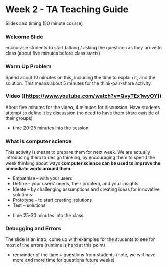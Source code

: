 # Week 2 - TA Teaching Guide

Slides and timing (50 minute course)

### Welcome Slide
encourage students to start talking / asking the questions as they arrive to class 
(about five minutes before class starts)


### Warm Up Problem
Spend about 10 minutes on this, including the time to explain it, and the solution. 
This means about 5 minutes for the think-pair-share activity. 

### Video ([https://www.youtube.com/watch?v=QvyTEx1wyOY])
About five minutes for the video, 4 minutes for discussion. Have students attempt to define
it by discussion (no need to have them share outside of their groups)

- time 20-25 minutes into the session

### What is computer science
This activity is meant to prepare them for next week. We are actually introducing them to
design thinking, by encouraging them to spend the week thinking about ways **computer science can
be used to improve the immediate world around them**. 
* Empathise – with your users 
* Define – your users’ needs, their problem, and your insights
* Ideate – by challenging assumptions and creating ideas for innovative solutions
* Prototype – to start creating solutions
* Test – solutions

- time 25-30 minutes into the class

### Debugging and Errors
The slide is an intro, come up with examples for the students to see
for most of the errors (runtime is hard at this point). 

- remainder of the time + questions from students (note, we will have more and more time for questions future weeks)